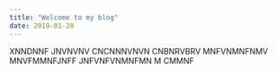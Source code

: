 ```yaml
---
title: "Welcome to my blog"
date: 2019-01-20
---
```

XNNDNNF
JNVNVNV
CNCNNNVNVN
CNBNRVBRV
MNFVNMNFNMV
MNVFMMNFJNFF
JNFVNFVNMNFMN
M CMMNF
